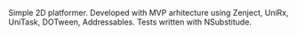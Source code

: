 Simple 2D platformer.
Developed with MVP arhitecture using Zenject, UniRx, UniTask, DOTween, Addressables.
Tests written with NSubstitude.
